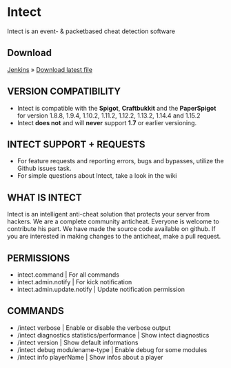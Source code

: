 # Intect 
Intect is an event- &amp; packetbased cheat detection software



## Download
[Jenkins](https://jenkins.squarecode.de/job/Intect/job/master/) » [Download latest file](https://jenkins.squarecode.de/job/Intect/job/master/lastSuccessfulBuild/artifact/target/Intect.jar)



## VERSION COMPATIBILITY
- Intect is compatible with the **Spigot**, **Craftbukkit** and the **PaperSpigot** for 
  version 1.8.8, 1.9.4, 1.10.2, 1.11.2, 1.12.2, 1.13.2, 1.14.4 and 1.15.2
- Intect **does not** and will **never** support **1.7** or earlier versioning.



## INTECT SUPPORT + REQUESTS
- For feature requests and reporting errors, bugs and bypasses, utilize the Github issues task.
- For simple questions about Intect, take a look in the wiki



## WHAT IS INTECT
Intect is an intelligent anti-cheat solution that protects your server from hackers. We are a complete community anticheat. Everyone is welcome to contribute his part. We have made the source code available on github. If you are interested in making changes to the anticheat, make a pull request.



## PERMISSIONS
- intect.command                                      |  For all commands
- intect.admin.notify                                 |  For kick notification
- intect.admin.update.notify                          |  Update notification permission



## COMMANDS
- /intect verbose                                     |  Enable or disable the verbose output
- /intect diagnostics statistics/performance          |  Show intect diagnostics
- /intect version                                     |  Show default informations
- /intect debug modulename-type                       |  Enable debug for some modules
- /intect info playerName                             |  Show infos about a player 